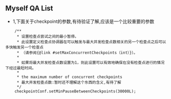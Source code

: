  ## Myself QA List

- 1,下面关于checkpoint的参数,有待验证了解,应该是一个比较重要的参数
```
    /**
     * 设置检查点尝试之间的最小暂停。
     * 此设置定义检查点协调器在可以触发与最大并发检查点数相关的另一个检查点之后可以多快触发另一个检查点
     * （请参阅{@link #setMaxConcurrentCheckpoints（int）}）。
     * 
     * 如果将最大并发检查点数设置为1，则此设置可以有效地确保在没有检查点进行的情况下经过最短时间。
     * 
     * the maximum number of concurrent checkpoints
     * 最大并发检查点数:暂时还不理解这个东西的含义,有待了解
     */
    checkpointConf.setMinPauseBetweenCheckpoints(30000L);
```